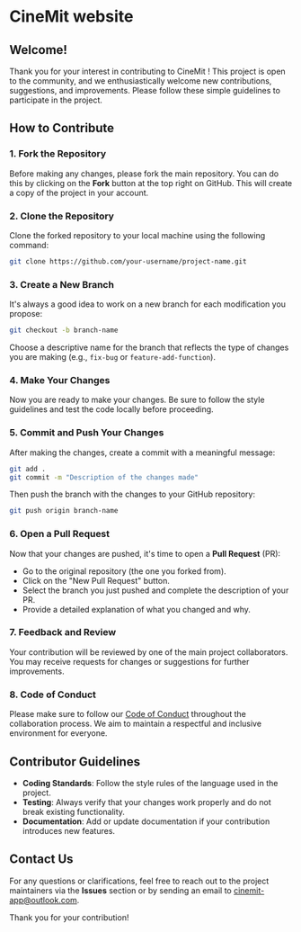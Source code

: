 # CineMit website

## Welcome!

Thank you for your interest in contributing to CineMit ! This project is open to the community, and we enthusiastically welcome new contributions, suggestions, and improvements. Please follow these simple guidelines to participate in the project.

## How to Contribute

### 1. Fork the Repository
Before making any changes, please fork the main repository. You can do this by clicking on the **Fork** button at the top right on GitHub. This will create a copy of the project in your account.

### 2. Clone the Repository
Clone the forked repository to your local machine using the following command:
```bash
git clone https://github.com/your-username/project-name.git
```

### 3. Create a New Branch
It's always a good idea to work on a new branch for each modification you propose:
```bash
git checkout -b branch-name
```
Choose a descriptive name for the branch that reflects the type of changes you are making (e.g., `fix-bug` or `feature-add-function`).

### 4. Make Your Changes
Now you are ready to make your changes. Be sure to follow the style guidelines and test the code locally before proceeding.

### 5. Commit and Push Your Changes
After making the changes, create a commit with a meaningful message:
```bash
git add .
git commit -m "Description of the changes made"
```
Then push the branch with the changes to your GitHub repository:
```bash
git push origin branch-name
```

### 6. Open a Pull Request
Now that your changes are pushed, it's time to open a **Pull Request** (PR):
- Go to the original repository (the one you forked from).
- Click on the "New Pull Request" button.
- Select the branch you just pushed and complete the description of your PR.
- Provide a detailed explanation of what you changed and why.

### 7. Feedback and Review
Your contribution will be reviewed by one of the main project collaborators. You may receive requests for changes or suggestions for further improvements.

### 8. Code of Conduct
Please make sure to follow our [Code of Conduct](link-to-code-of-conduct) throughout the collaboration process. We aim to maintain a respectful and inclusive environment for everyone.

## Contributor Guidelines

- **Coding Standards**: Follow the style rules of the language used in the project.
- **Testing**: Always verify that your changes work properly and do not break existing functionality.
- **Documentation**: Add or update documentation if your contribution introduces new features.

## Contact Us

For any questions or clarifications, feel free to reach out to the project maintainers via the **Issues** section or by sending an email to [cinemit-app@outlook.com](mailto:cinemit-app@outlook.com).

Thank you for your contribution!
